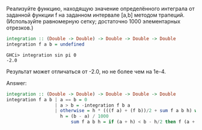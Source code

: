 Реализуйте функцию, находящую значение определённого интеграла от заданной функции f на
заданном интервале [a,b] методом трапеций. (Используйте равномерную сетку; достаточно 1000 элементарных отрезков.)

```haskell
integration :: (Double -> Double) -> Double -> Double -> Double
integration f a b = undefined
```
```
GHCi> integration sin pi 0
-2.0
```

Результат может отличаться от -2.0, но не более чем на 1e-4.

Answer:

```haskell
integration :: (Double -> Double) -> Double -> Double -> Double
integration f a b | a == b = 0
                  | a > b = -integration f b a
                  | otherwise = h * (((f a) + (f b))/2 + sum f a b h) where
                    h = (b - a) / 1000
                        sum f a b h = if (a + h) < b - h/2 then f (a + h) + sum f (a + h) b h else 0
```
